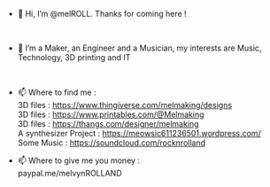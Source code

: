 - 👋 Hi, I’m @melROLL. Thanks for coming here !
<br />

- 👀 I’m a Maker, an Engineer and a Musician, my interests are Music, Technology, 3D printing and IT 
<br />

- 📫 Where to find me : <br />
 3D files : https://www.thingiverse.com/melmaking/designs <br />
 3D files : https://www.printables.com/@Melmaking <br />
 3D files : https://thangs.com/designer/melmaking <br />
 A synthesizer Project : https://meowsic611236501.wordpress.com/ <br />
 Some Music : https://soundcloud.com/rocknrolland <br />

- 📫 Where to give me you money : <br />
 paypal.me/melvynROLLAND 


<!---
melROLL/melROLL is a ✨ special ✨ repository because its `README.md` (this file) appears on your GitHub profile.
You can click the Preview link to take a look at your changes.
--->
